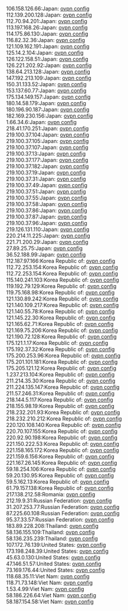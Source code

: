 106.158.126.66:Japan: [ovpn config](vpn/106_158_126_66.ovpn)  
112.139.200.128:Japan: [ovpn config](vpn/112_139_200_128.ovpn)  
112.70.94.201:Japan: [ovpn config](vpn/112_70_94_201.ovpn)  
113.197.168.26:Japan: [ovpn config](vpn/113_197_168_26.ovpn)  
114.175.86.130:Japan: [ovpn config](vpn/114_175_86_130.ovpn)  
116.82.32.36:Japan: [ovpn config](vpn/116_82_32_36.ovpn)  
121.109.162.191:Japan: [ovpn config](vpn/121_109_162_191.ovpn)  
125.14.2.104:Japan: [ovpn config](vpn/125_14_2_104.ovpn)  
126.122.158.51:Japan: [ovpn config](vpn/126_122_158_51.ovpn)  
126.221.202.92:Japan: [ovpn config](vpn/126_221_202_92.ovpn)  
138.64.213.128:Japan: [ovpn config](vpn/138_64_213_128.ovpn)  
147.192.213.109:Japan: [ovpn config](vpn/147_192_213_109.ovpn)  
150.31.133.52:Japan: [ovpn config](vpn/150_31_133_52.ovpn)  
153.137.60.77:Japan: [ovpn config](vpn/153_137_60_77.ovpn)  
175.134.149.157:Japan: [ovpn config](vpn/175_134_149_157.ovpn)  
180.14.58.179:Japan: [ovpn config](vpn/180_14_58_179.ovpn)  
180.196.90.187:Japan: [ovpn config](vpn/180_196_90_187.ovpn)  
182.169.230.156:Japan: [ovpn config](vpn/182_169_230_156.ovpn)  
1.66.34.6:Japan: [ovpn config](vpn/1_66_34_6.ovpn)  
218.41.170.251:Japan: [ovpn config](vpn/218_41_170_251.ovpn)  
219.100.37.104:Japan: [ovpn config](vpn/219_100_37_104.ovpn)  
219.100.37.105:Japan: [ovpn config](vpn/219_100_37_105.ovpn)  
219.100.37.107:Japan: [ovpn config](vpn/219_100_37_107.ovpn)  
219.100.37.13:Japan: [ovpn config](vpn/219_100_37_13.ovpn)  
219.100.37.177:Japan: [ovpn config](vpn/219_100_37_177.ovpn)  
219.100.37.182:Japan: [ovpn config](vpn/219_100_37_182.ovpn)  
219.100.37.19:Japan: [ovpn config](vpn/219_100_37_19.ovpn)  
219.100.37.31:Japan: [ovpn config](vpn/219_100_37_31.ovpn)  
219.100.37.49:Japan: [ovpn config](vpn/219_100_37_49.ovpn)  
219.100.37.51:Japan: [ovpn config](vpn/219_100_37_51.ovpn)  
219.100.37.55:Japan: [ovpn config](vpn/219_100_37_55.ovpn)  
219.100.37.58:Japan: [ovpn config](vpn/219_100_37_58.ovpn)  
219.100.37.86:Japan: [ovpn config](vpn/219_100_37_86.ovpn)  
219.100.37.87:Japan: [ovpn config](vpn/219_100_37_87.ovpn)  
219.100.37.96:Japan: [ovpn config](vpn/219_100_37_96.ovpn)  
219.126.131.110:Japan: [ovpn config](vpn/219_126_131_110.ovpn)  
220.214.11.225:Japan: [ovpn config](vpn/220_214_11_225.ovpn)  
221.71.200.29:Japan: [ovpn config](vpn/221_71_200_29.ovpn)  
27.89.25.75:Japan: [ovpn config](vpn/27_89_25_75.ovpn)  
36.52.188.99:Japan: [ovpn config](vpn/36_52_188_99.ovpn)  
112.187.97.166:Korea Republic of: [ovpn config](vpn/112_187_97_166.ovpn)  
112.72.253.154:Korea Republic of: [ovpn config](vpn/112_72_253_154.ovpn)  
112.72.253.154:Korea Republic of: [ovpn config](vpn/112_72_253_154.ovpn)  
115.140.241.103:Korea Republic of: [ovpn config](vpn/115_140_241_103.ovpn)  
119.192.79.129:Korea Republic of: [ovpn config](vpn/119_192_79_129.ovpn)  
119.75.168.98:Korea Republic of: [ovpn config](vpn/119_75_168_98.ovpn)  
121.130.89.242:Korea Republic of: [ovpn config](vpn/121_130_89_242.ovpn)  
121.140.109.217:Korea Republic of: [ovpn config](vpn/121_140_109_217.ovpn)  
121.140.55.78:Korea Republic of: [ovpn config](vpn/121_140_55_78.ovpn)  
121.145.22.30:Korea Republic of: [ovpn config](vpn/121_145_22_30.ovpn)  
121.165.62.71:Korea Republic of: [ovpn config](vpn/121_165_62_71.ovpn)  
121.169.75.206:Korea Republic of: [ovpn config](vpn/121_169_75_206.ovpn)  
121.190.72.128:Korea Republic of: [ovpn config](vpn/121_190_72_128.ovpn)  
175.121.1.17:Korea Republic of: [ovpn config](vpn/175_121_1_17.ovpn)  
175.192.37.32:Korea Republic of: [ovpn config](vpn/175_192_37_32.ovpn)  
175.200.253.96:Korea Republic of: [ovpn config](vpn/175_200_253_96.ovpn)  
175.201.101.181:Korea Republic of: [ovpn config](vpn/175_201_101_181.ovpn)  
175.205.121.12:Korea Republic of: [ovpn config](vpn/175_205_121_12.ovpn)  
1.237.213.104:Korea Republic of: [ovpn config](vpn/1_237_213_104.ovpn)  
211.214.35.30:Korea Republic of: [ovpn config](vpn/211_214_35_30.ovpn)  
211.224.135.147:Korea Republic of: [ovpn config](vpn/211_224_135_147.ovpn)  
211.57.246.31:Korea Republic of: [ovpn config](vpn/211_57_246_31.ovpn)  
218.144.5.117:Korea Republic of: [ovpn config](vpn/218_144_5_117.ovpn)  
218.155.98.19:Korea Republic of: [ovpn config](vpn/218_155_98_19.ovpn)  
218.232.201.93:Korea Republic of: [ovpn config](vpn/218_232_201_93.ovpn)  
218.232.210.212:Korea Republic of: [ovpn config](vpn/218_232_210_212.ovpn)  
220.120.108.140:Korea Republic of: [ovpn config](vpn/220_120_108_140.ovpn)  
220.70.107.155:Korea Republic of: [ovpn config](vpn/220_70_107_155.ovpn)  
220.92.90.198:Korea Republic of: [ovpn config](vpn/220_92_90_198.ovpn)  
221.150.222.53:Korea Republic of: [ovpn config](vpn/221_150_222_53.ovpn)  
221.158.165.172:Korea Republic of: [ovpn config](vpn/221_158_165_172.ovpn)  
221.159.6.156:Korea Republic of: [ovpn config](vpn/221_159_6_156.ovpn)  
221.167.26.145:Korea Republic of: [ovpn config](vpn/221_167_26_145.ovpn)  
59.18.254.106:Korea Republic of: [ovpn config](vpn/59_18_254_106.ovpn)  
59.20.130.95:Korea Republic of: [ovpn config](vpn/59_20_130_95.ovpn)  
59.5.162.13:Korea Republic of: [ovpn config](vpn/59_5_162_13.ovpn)  
61.79.157.138:Korea Republic of: [ovpn config](vpn/61_79_157_138.ovpn)  
217.138.212.58:Romania: [ovpn config](vpn/217_138_212_58.ovpn)  
212.19.9.31:Russian Federation: [ovpn config](vpn/212_19_9_31.ovpn)  
31.207.253.77:Russian Federation: [ovpn config](vpn/31_207_253_77.ovpn)  
87.225.60.108:Russian Federation: [ovpn config](vpn/87_225_60_108.ovpn)  
95.37.33.57:Russian Federation: [ovpn config](vpn/95_37_33_57.ovpn)  
183.89.228.208:Thailand: [ovpn config](vpn/183_89_228_208.ovpn)  
58.136.155.109:Thailand: [ovpn config](vpn/58_136_155_109.ovpn)  
58.136.235.239:Thailand: [ovpn config](vpn/58_136_235_239.ovpn)  
107.172.76.139:United States: [ovpn config](vpn/107_172_76_139.ovpn)  
173.198.248.39:United States: [ovpn config](vpn/173_198_248_39.ovpn)  
45.63.0.130:United States: [ovpn config](vpn/45_63_0_130.ovpn)  
47.146.51.57:United States: [ovpn config](vpn/47_146_51_57.ovpn)  
73.169.176.44:United States: [ovpn config](vpn/73_169_176_44.ovpn)  
118.68.35.11:Viet Nam: [ovpn config](vpn/118_68_35_11.ovpn)  
118.71.73.148:Viet Nam: [ovpn config](vpn/118_71_73_148.ovpn)  
1.53.4.99:Viet Nam: [ovpn config](vpn/1_53_4_99.ovpn)  
58.186.226.64:Viet Nam: [ovpn config](vpn/58_186_226_64.ovpn)  
58.187.154.58:Viet Nam: [ovpn config](vpn/58_187_154_58.ovpn)  
